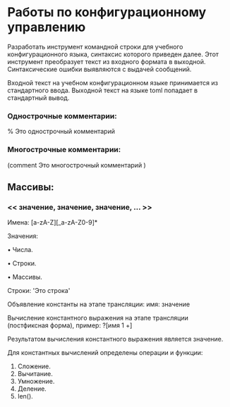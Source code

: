 # Работы по конфигурационному управлению

Разработать инструмент командной строки для учебного конфигурационного языка, синтаксис которого приведен далее. Этот инструмент преобразует текст из входного формата в выходной. Синтаксические ошибки выявляются с выдачей сообщений.

Входной текст на учебном конфигурационном языке принимается из стандартного ввода. Выходной текст на языке toml попадает в стандартный вывод.

### Однострочные комментарии:
% Это однострочный комментарий

### Многострочные комментарии:
(comment
Это многострочный
комментарий
)

## Массивы:
### << значение, значение, значение, ... >>

Имена:
[a-zA-Z][_a-zA-Z0-9]*

Значения:

• Числа.

• Строки.

• Массивы.

Строки:
'Это строка'

Объявление константы на этапе трансляции:
имя: значение

Вычисление константного выражения на этапе трансляции (постфиксная
форма), пример:
?[имя 1 +]

Результатом вычисления константного выражения является значение.

Для константных вычислений определены операции и функции:
1. Сложение.
2. Вычитание.
3. Умножение.
4. Деление.
5. len().
